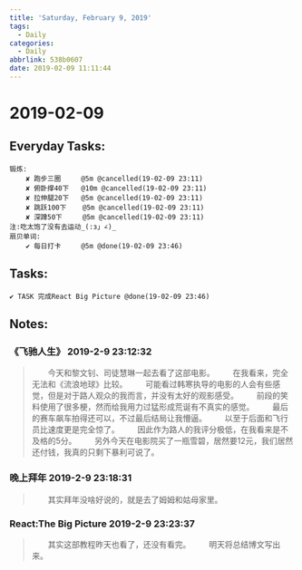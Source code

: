 ```yaml
---
title: 'Saturday, February 9, 2019'
tags:
  - Daily
categories:
  - Daily
abbrlink: 538b0607
date: 2019-02-09 11:11:44
---
```


#  2019-02-09

<!-- more -->

## Everyday Tasks:
    锻炼:
        ✘ 跑步三圈     @5m @cancelled(19-02-09 23:11)
        ✘ 俯卧撑40下   @10m @cancelled(19-02-09 23:11)
        ✘ 拉伸腿20下   @5m @cancelled(19-02-09 23:11)
        ✘ 跳跃100下    @5m @cancelled(19-02-09 23:11)
        ✘ 深蹲50下     @5m @cancelled(19-02-09 23:11)
    注:吃太饱了没有去运动_(:з」∠)_
    扇贝单词:
        ✔ 每日打卡     @5m @done(19-02-09 23:46)

## Tasks:
    ✔ TASK 完成React Big Picture @done(19-02-09 23:46)

## Notes:

### 《飞驰人生》 2019-2-9 23:12:32
> &emsp;&emsp;今天和黎文钊、司徒慧琳一起去看了这部电影。
> &emsp;&emsp;在我看来，完全无法和《流浪地球》比较。
> &emsp;&emsp;可能看过韩寒执导的电影的人会有些感觉，但是对于路人观众的我而言，并没有太好的观影感受。
> &emsp;&emsp;前段的笑料使用了很多梗，然而给我用力过猛形成荒诞有不真实的感觉。
> &emsp;&emsp;最后的赛车飙车拍得还可以，不过最后结局让我懵逼。
> &emsp;&emsp;以至于后面和飞行员比速度更是完全惊了。
> &emsp;&emsp;因此作为路人的我评分极低，在我看来是不及格的5分。
> &emsp;&emsp;另外今天在电影院买了一瓶雪碧，居然要12元，我们居然还付钱，我真的只剩下暴利可说了。

###  晚上拜年 2019-2-9 23:18:31
> &emsp;&emsp;其实拜年没啥好说的，就是去了姆姆和姑母家里。

### React:The Big Picture 2019-2-9 23:23:37
> &emsp;&emsp;其实这部教程昨天也看了，还没有看完。
> &emsp;&emsp;明天将总结博文写出来。